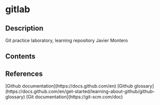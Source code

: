 # gitlab
<h2> Description </h2>
Git practice laboratory, learning repository
Javier Montero

<h2> Contents </h2>

<h2> References </h2>
[Github documentation](https://docs.github.com/en)
[Github glossary](https://docs.github.com/en/get-started/learning-about-github/github-glossary)
[Git documentation](https://git-scm.com/doc)

